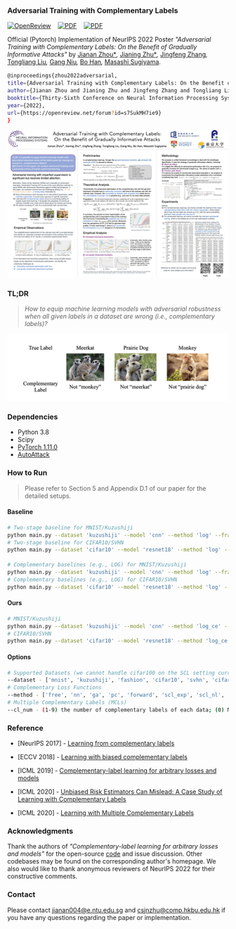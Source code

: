 ### Adversarial Training with Complementary Labels

[![OpenReview](https://img.shields.io/badge/OpenReview-Forum-brightgreen.svg)](https://openreview.net/forum?id=s7SukMH7ie9)&nbsp;&nbsp;&nbsp;&nbsp;[![PDF](https://img.shields.io/badge/Download-PDF-blue.svg)](https://openreview.net/pdf?id=s7SukMH7ie9)&nbsp;&nbsp;&nbsp;&nbsp;[![PDF](https://img.shields.io/badge/NeurIPS-Page-orange.svg)](https://neurips.cc/virtual/2022/poster/55084)

Official (Pytorch) Implementation of NeurIPS 2022 Poster *"Adversarial Training with Complementary Labels: On the Benefit of Gradually Informative Attacks"* by [Jianan Zhou*](https://openreview.net/profile?id=~Jianan_Zhou1)*,* [Jianing Zhu*](https://openreview.net/profile?id=~Jianing_Zhu2)*,* [Jingfeng Zhang](https://openreview.net/profile?id=~Jingfeng_Zhang1)*,* [Tongliang Liu](https://openreview.net/profile?id=~Tongliang_Liu1)*,* [Gang Niu](https://openreview.net/profile?id=~Gang_Niu1)*,* [Bo Han](https://openreview.net/profile?id=~Bo_Han1)*,* [Masashi Sugiyama](https://openreview.net/profile?id=~Masashi_Sugiyama1).

```bash
@inproceedings{zhou2022adversarial,
title={Adversarial Training with Complementary Labels: On the Benefit of Gradually Informative Attacks},
author={Jianan Zhou and Jianing Zhu and Jingfeng Zhang and Tongliang Liu and Gang Niu and Bo Han and Masashi Sugiyama},
booktitle={Thirty-Sixth Conference on Neural Information Processing Systems},
year={2022},
url={https://openreview.net/forum?id=s7SukMH7ie9}
}
```

<p align="center">
  <img src="./imgs/NeurIPS2022_1958_Poster.png" alt="Poster"/>
</p>

### TL;DR

> *How to equip machine learning models with adversarial robustness when all given labels in a dataset are wrong (i.e., complementary labels)?*

<p align="center">
  <img src="./imgs/cl.png" alt="CLs" width="600"/>
</p>

### Dependencies

* Python 3.8
* Scipy
* [PyTorch 1.11.0](https://pytorch.org)
* [AutoAttack](https://github.com/fra31/auto-attack)

### How to Run

> Please refer to Section 5 and Appendix D.1 of our paper for the detailed setups.

#### Baseline

```bash
# Two-stage baseline for MNIST/Kuzushiji
python main.py --dataset 'kuzushiji' --model 'cnn' --method 'log' --framework 'two_stage' --cl_epochs 50 --adv_epochs 50 --cl_lr 0.001 --at_lr 0.01
# Two-stage baseline for CIFAR10/SVHN
python main.py --dataset 'cifar10' --model 'resnet18' --method 'log' --framework 'two_stage' --cl_epochs 50 --adv_epochs 70 --cl_lr 0.01 --at_lr 0.01

# Complementary baselines (e.g., LOG) for MNIST/Kuzushiji
python main.py --dataset 'kuzushiji' --model 'cnn' --method 'log' --framework 'one_stage' --adv_epochs 100 --at_lr 0.01 --scheduler 'none'
# Complementary baselines (e.g., LOG) for CIFAR10/SVHN
python main.py --dataset 'cifar10' --model 'resnet18' --method 'log' --framework 'one_stage' --adv_epochs 120 --at_lr 0.01 --scheduler 'none'
```

#### Ours

```bash
# MNIST/Kuzushiji
python main.py --dataset 'kuzushiji' --model 'cnn' --method 'log_ce' --framework 'one_stage' --adv_epochs 100 --at_lr 0.01 --scheduler 'cosine' --sch_epoch 50 --warmup_epoch 10
# CIFAR10/SVHN
python main.py --dataset 'cifar10' --model 'resnet18' --method 'log_ce' --framework 'one_stage' --adv_epochs 120 --at_lr 0.01 --scheduler 'cosine' --sch_epoch 40 --warmup_epoch 40
```

#### Options

```bash
# Supported Datasets (we cannot handle cifar100 on the SCL setting currently, i.e., complementary learning fails on CIFAR100 in our exp.)
--dataset - ['mnist', 'kuzushiji', 'fashion', 'cifar10', 'svhn', 'cifar100']
# Complementary Loss Functions
--method - ['free', 'nn', 'ga', 'pc', 'forward', 'scl_exp', 'scl_nl', 'mae', 'mse', 'ce', 'gce', 'phuber_ce', 'log', 'exp', 'l_uw', 'l_w', 'log_ce', 'exp_ce']
# Multiple Complementary Labels (MCLs)
--cl_num - (1-9) the number of complementary labels of each data; (0) MCLs data distribution of ICML2020 - "Learning with Multiple Complementary Labels"
```

### Reference

* [NeurIPS 2017] - [Learning from complementary labels](https://arxiv.org/abs/1705.07541)

* [ECCV 2018] - [Learning with biased complementary labels](https://arxiv.org/abs/1711.09535)

* [ICML 2019] - [Complementary-label learning for arbitrary losses and models](https://arxiv.org/abs/1810.04327)

* [ICML 2020] - [Unbiased Risk Estimators Can Mislead: A Case Study of Learning with Complementary Labels](https://arxiv.org/abs/2007.02235)

* [ICML 2020] - [Learning with Multiple Complementary Labels](https://arxiv.org/abs/1912.12927)

### Acknowledgments

Thank the authors of *"Complementary-label learning for arbitrary losses and models"* for the open-source [code](https://github.com/takashiishida/comp) and issue discussion. Other codebases may be found on the corresponding author's homepage. We also would like to thank anonymous reviewers of NeurIPS 2022 for their constructive comments.

### Contact

Please contact [jianan004@e.ntu.edu.sg](mailto:jianan004@e.ntu.edu.sg) and [csjnzhu@comp.hkbu.edu.hk](mailto:csjnzhu@comp.hkbu.edu.hk) if you have any questions regarding the paper or implementation.

